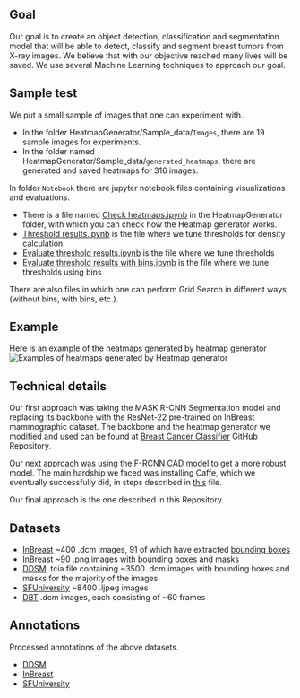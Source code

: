 ## Goal
Our goal is to create an object detection, classification and segmentation model that will be able to detect, classify and segment breast tumors from X-ray images. We believe that with our objective reached many lives will be saved. We use several Machine Learning techniques to approach our goal.

## Sample test
We put a small sample of images that one can experiment with.
- In the folder HeatmapGenerator/Sample_data/`Images`, there are 19 sample images for experiments.
- In the folder named HeatmapGenerator/Sample_data/`generated_heatmaps`, there are generated and saved heatmaps for 316 images.

In folder `Notebook` there are jupyter notebook files containing visualizations and evaluations.
- There is a file named [Check heatmaps.ipynb](https://gitlab.com/sven.badalyan/breast_cancer_gitlab/-/blob/workers_branch/HeatmapGenerator/Notebooks/Check%20heatmaps.ipynb) in the HeatmapGenerator folder, with which you can check how the Heatmap generator works.
- [Threshold results.ipynb](https://gitlab.com/sven.badalyan/breast_cancer_gitlab/-/blob/workers_branch/HeatmapGenerator/Notebooks/Threshold%20results.ipynb) is the file where we tune thresholds for density calculation
- [Evaluate threshold results.ipynb](https://gitlab.com/sven.badalyan/breast_cancer_gitlab/-/blob/workers_branch/HeatmapGenerator/Notebooks/Evaluate%20threshold%20results%20with%20bins.ipynb) is the file where we tune thresholds 
- [Evaluate threshold results with bins.ipynb](https://gitlab.com/sven.badalyan/breast_cancer_gitlab/-/blob/workers_branch/HeatmapGenerator/Notebooks/Evaluate%20threshold%20results%20with%20bins.ipynb) is the file where we tune thresholds using bins

There are also files in which one can perform Grid Search in different ways (without bins, with bins, etc.).

## Example
Here is an example of the heatmaps generated by heatmap generator
![Examples of heatmaps generated by Heatmap generator](https://github.com/badalyaz/cancer_detection/blob/interns_branch/HeatmapGenerator/heatmaps.png "heatmaps")

## Technical details
Our first approach was taking the MASK R-CNN Segmentation model and replacing its backbone with the ResNet-22 pre-trained on InBreast mammographic dataset. The backbone and the heatmap generator we modified and used can be found at [Breast Cancer Classifier](https://github.com/nyukat/breast_cancer_classifier) GitHub Repository.

Our next approach was using the [F-RCNN CAD](https://github.com/riblidezso/frcnn_cad) model to get a more robust model. The main hardship we faced was installing Caffe, which we eventually successfully did, in steps described in [this](https://github.com/badalyaz/cancer_detection/blob/interns_branch/Documents/Installing%20caffe.pdf) file.

Our final approach is the one described in this Repository.

## Datasets
- [InBreast](https://www.kaggle.com/datasets/ramanathansp20/inbreast-dataset) ~400 .dcm images, 91 of which have extracted [bounding boxes](https://github.com/riblidezso/frcnn_cad/blob/master/data/inbreast_ground_truth_cancer_bbox_rois.tsv)
- [InBreast](https://www.dropbox.com/sh/eu7wc3hl30a6knt/AABhn6BmENJFo-5Ya0wEwvQCa?dl=0) ~90 .png images with bounding boxes and masks
- [DDSM](https://wiki.cancerimagingarchive.net/display/Public/CBIS-DDSM) .tcia file containing ~3500 .dcm images with bounding boxes and masks for the majority of the images
- [SFUniversity](http://www.eng.usf.edu/cvprg/Mammography/Database.html) ~8400 .ljpeg images
- [DBT](https://wiki.cancerimagingarchive.net/pages/viewpage.action?pageId=64685580) .dcm images, each consisting of ~60 frames

## Annotations
Processed annotations of the above datasets.
- [DDSM](https://github.com/badalyaz/cancer_detection/tree/interns_branch/DataProcessing/Annotations/DDSMAnnotations)
- [InBreast](https://github.com/badalyaz/cancer_detection/tree/interns_branch/DataProcessing/Annotations/INbreastAnnotations)
- [SFUniversity](https://github.com/badalyaz/cancer_detection/blob/interns_branch/DataProcessing/Annotations/SFUAnnotations.pickle)